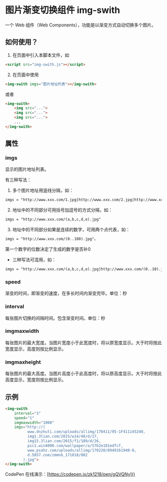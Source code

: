 # 图片渐变切换组件 img-swith

一个 Web 组件（Web Components），功能是以渐变方式自动切换多个图片。

## 如何使用？

1. 在页面中引入本脚本文件，如 
```html
<script src="img-swith.js"></script>
```

2. 在页面中使用
```html
<img-swith imgs="图片地址列表"></img-swith>
```
或者
```html
<img-swith>
    <img src="...">
    <img src="...">
    <img src="...">
    ...
</img-swith>
```

## 属性

### imgs
显示的图片地址列表。

有三种写法：

1. 多个图片地址用竖线分隔，如：
```html
imgs = "http://www.xxx.com/1.jpg|http://www.xxx.com/2.jpg|http://www.xxx.com/3.jpg"
```

2. 地址中的不同部分可用括号加逗号的方式分隔，如：
```html
imgs = "http://www.xxx.com/(a,b,c,d,e).jpg"
```
  
3. 地址中的不同部分如果是连续的数字，可用两个点代表，如：
```html
imgs = "http://www.xxx.com/(0..100).jpg"。
```
第一个数字的位数决定了生成的数字是否补0

* 三种写法可混用，如：
```html
imgs = "http://www.xxx.com/(a,b,c,d,e).jpg|http://www.xxx.com/(0..10).jpg|http://www.xxx.com/xxx.jpg"
```

### speed
渐变的时间，即渐变的速度，在多长时间内渐变完毕。单位：秒

### interval
每张图片切换的间隔时间。包含渐变时间。单位：秒

### imgmaxwidth
每张图片的最大宽度。当图片宽度小于此宽度时，将以原宽度显示。大于时将按此宽度显示，高度则按比例显示。

### imgmaxheight
每张图片的最大高度。当图片高度小于此高度时，将以原高度显示。大于时将按此高度显示，宽度则按比例显示。

## 示例
```html
<img-swith 
    interval="3" 
    speed="1" 
    imgmaxwidth="1000" 
    imgs="http://(
          www.dnzhuti.com/uploads/allimg/170411/95-1F411145240,
          img1.3lian.com/2015/w14/48/d/27,
          img15.3lian.com/2015/f1/189/d/26,
          pic1.win4000.com/wallpaper/a/57b2e181edfcf,
          www.psahz.com/uploads/allimg/170220/0949161948-0,
          d.5857.com/zmmnb_171018/002
        ).jpg">
</img-swith>
```

CodePen 在线演示：[https://codepen.io/zk1218/pen/gQVQNy]()
